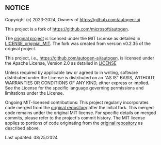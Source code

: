 ## NOTICE

Copyright (c) 2023-2024, Owners of https://github.com/autogen-ai

This project is a fork of https://github.com/microsoft/autogen.

The [original project](https://github.com/microsoft/autogen) is licensed under the MIT License as detailed in [LICENSE_originial_MIT](./LICENSE_original_MIT). The fork was created from version v0.2.35 of the original project.


This project, i.e., https://github.com/autogen-ai/autogen, is licensed under the Apache License, Version 2.0 as detailed in [LICENSE](./LICENSE)


Unless required by applicable law or agreed to in writing, software distributed under the License is distributed on an "AS IS" BASIS, WITHOUT WARRANTIES OR CONDITIONS OF ANY KIND, either express or implied. See the License for the specific language governing permissions and limitations under the License.

Ongoing MIT-licensed contributions:
This project regularly incorporates code merged from the [original repository](https://github.com/microsoft/autogen) after the initial fork. This merged code remains under the original MIT license. For specific details on merged commits, please refer to the project's commit history.
The MIT license applies to portions of code originating from the [original repository](https://github.com/microsoft/autogen) as described above.

Last updated: 08/25/2024
